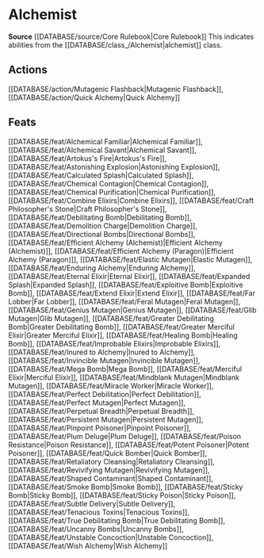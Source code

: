 ﻿---
id: '7'
name: Alchemist
rarity: Common
rus_type_level: null
source: '[[DATABASE/source/Core Rulebook|Core Rulebook]]'
trait:
- Alchemist
type: Trait

---
# Alchemist

**Source** [[DATABASE/source/Core Rulebook|Core Rulebook]] 
This indicates abilities from the [[DATABASE/class_/Alchemist|alchemist]] class.

## Actions

[[DATABASE/action/Mutagenic Flashback|Mutagenic Flashback]], [[DATABASE/action/Quick Alchemy|Quick Alchemy]]

## Feats

[[DATABASE/feat/Alchemical Familiar|Alchemical Familiar]], [[DATABASE/feat/Alchemical Savant|Alchemical Savant]], [[DATABASE/feat/Artokus's Fire|Artokus's Fire]], [[DATABASE/feat/Astonishing Explosion|Astonishing Explosion]], [[DATABASE/feat/Calculated Splash|Calculated Splash]], [[DATABASE/feat/Chemical Contagion|Chemical Contagion]], [[DATABASE/feat/Chemical Purification|Chemical Purification]], [[DATABASE/feat/Combine Elixirs|Combine Elixirs]], [[DATABASE/feat/Craft Philosopher's Stone|Craft Philosopher's Stone]], [[DATABASE/feat/Debilitating Bomb|Debilitating Bomb]], [[DATABASE/feat/Demolition Charge|Demolition Charge]], [[DATABASE/feat/Directional Bombs|Directional Bombs]], [[DATABASE/feat/Efficient Alchemy (Alchemist)|Efficient Alchemy (Alchemist)]], [[DATABASE/feat/Efficient Alchemy (Paragon)|Efficient Alchemy (Paragon)]], [[DATABASE/feat/Elastic Mutagen|Elastic Mutagen]], [[DATABASE/feat/Enduring Alchemy|Enduring Alchemy]], [[DATABASE/feat/Eternal Elixir|Eternal Elixir]], [[DATABASE/feat/Expanded Splash|Expanded Splash]], [[DATABASE/feat/Exploitive Bomb|Exploitive Bomb]], [[DATABASE/feat/Extend Elixir|Extend Elixir]], [[DATABASE/feat/Far Lobber|Far Lobber]], [[DATABASE/feat/Feral Mutagen|Feral Mutagen]], [[DATABASE/feat/Genius Mutagen|Genius Mutagen]], [[DATABASE/feat/Glib Mutagen|Glib Mutagen]], [[DATABASE/feat/Greater Debilitating Bomb|Greater Debilitating Bomb]], [[DATABASE/feat/Greater Merciful Elixir|Greater Merciful Elixir]], [[DATABASE/feat/Healing Bomb|Healing Bomb]], [[DATABASE/feat/Improbable Elixirs|Improbable Elixirs]], [[DATABASE/feat/Inured to Alchemy|Inured to Alchemy]], [[DATABASE/feat/Invincible Mutagen|Invincible Mutagen]], [[DATABASE/feat/Mega Bomb|Mega Bomb]], [[DATABASE/feat/Merciful Elixir|Merciful Elixir]], [[DATABASE/feat/Mindblank Mutagen|Mindblank Mutagen]], [[DATABASE/feat/Miracle Worker|Miracle Worker]], [[DATABASE/feat/Perfect Debilitation|Perfect Debilitation]], [[DATABASE/feat/Perfect Mutagen|Perfect Mutagen]], [[DATABASE/feat/Perpetual Breadth|Perpetual Breadth]], [[DATABASE/feat/Persistent Mutagen|Persistent Mutagen]], [[DATABASE/feat/Pinpoint Poisoner|Pinpoint Poisoner]], [[DATABASE/feat/Plum Deluge|Plum Deluge]], [[DATABASE/feat/Poison Resistance|Poison Resistance]], [[DATABASE/feat/Potent Poisoner|Potent Poisoner]], [[DATABASE/feat/Quick Bomber|Quick Bomber]], [[DATABASE/feat/Retaliatory Cleansing|Retaliatory Cleansing]], [[DATABASE/feat/Revivifying Mutagen|Revivifying Mutagen]], [[DATABASE/feat/Shaped Contaminant|Shaped Contaminant]], [[DATABASE/feat/Smoke Bomb|Smoke Bomb]], [[DATABASE/feat/Sticky Bomb|Sticky Bomb]], [[DATABASE/feat/Sticky Poison|Sticky Poison]], [[DATABASE/feat/Subtle Delivery|Subtle Delivery]], [[DATABASE/feat/Tenacious Toxins|Tenacious Toxins]], [[DATABASE/feat/True Debilitating Bomb|True Debilitating Bomb]], [[DATABASE/feat/Uncanny Bombs|Uncanny Bombs]], [[DATABASE/feat/Unstable Concoction|Unstable Concoction]], [[DATABASE/feat/Wish Alchemy|Wish Alchemy]]